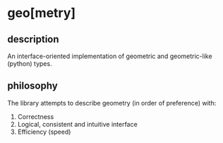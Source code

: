 
# geo[metry]
## description
An interface-oriented implementation of geometric and geometric-like (python) types.
## philosophy
The library attempts to describe geometry (in order of preference) with:

 1. Correctness
 2. Logical, consistent and intuitive interface
 3. Efficiency (speed)
